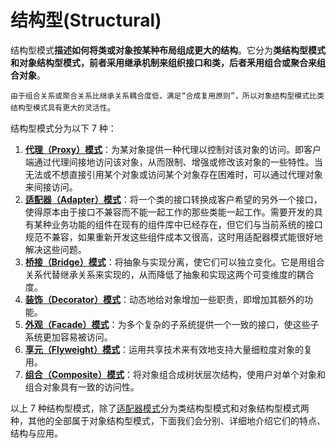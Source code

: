 # 结构型(Structural)

结构型模式**描述如何将类或对象按某种布局组成更大的结构**。它分为**类结构型模式和对象结构型模式，前者采用继承机制来组织接口和类，后者釆用组合或聚合来组合对象**。

`由于组合关系或聚合关系比继承关系耦合度低，满足“合成复用原则”，所以对象结构型模式比类结构型模式具有更大的灵活性`。

结构型模式分为以下 7 种：

1. [**代理（Proxy）模式**](proxy.md)：为某对象提供一种代理以控制对该对象的访问。即客户端通过代理间接地访问该对象，从而限制、增强或修改该对象的一些特性。当无法或不想直接引用某个对象或访问某个对象存在困难时，可以通过代理对象来间接访问。
2. [**适配器（Adapter）模式**](adapter.md)：将一个类的接口转换成客户希望的另外一个接口，使得原本由于接口不兼容而不能一起工作的那些类能一起工作。需要开发的具有某种业务功能的组件在现有的组件库中已经存在，但它们与当前系统的接口规范不兼容，如果重新开发这些组件成本又很高，这时用适配器模式能很好地解决这些问题。
3. [**桥接（Bridge）模式**](bridge.md)：将抽象与实现分离，使它们可以独立变化。它是用组合关系代替继承关系来实现的，从而降低了抽象和实现这两个可变维度的耦合度。
4. [**装饰（Decorator）模式**](decorator.md)：动态地给对象增加一些职责，即增加其额外的功能。
5. [**外观（Facade）模式**](facade.md)：为多个复杂的子系统提供一个一致的接口，使这些子系统更加容易被访问。
6. [**享元（Flyweight）模式**](flyweight.md)：运用共享技术来有效地支持大量细粒度对象的复用。
7. [**组合（Composite）模式**](composite.md)：将对象组合成树状层次结构，使用户对单个对象和组合对象具有一致的访问性。


以上 7 种结构型模式，除了[适配器模式](adapter.md)分为类结构型模式和对象结构型模式两种，其他的全部属于对象结构型模式，下面我们会分别、详细地介绍它们的特点、结构与应用。
